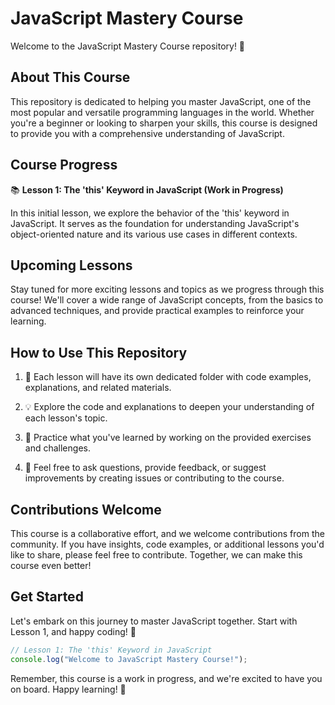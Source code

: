 # JavaScript Mastery Course

Welcome to the JavaScript Mastery Course repository! 🚀

## About This Course

This repository is dedicated to helping you master JavaScript, one of the most popular and versatile programming languages in the world. Whether you're a beginner or looking to sharpen your skills, this course is designed to provide you with a comprehensive understanding of JavaScript.

## Course Progress

📚 **Lesson 1: The 'this' Keyword in JavaScript (Work in Progress)**

In this initial lesson, we explore the behavior of the 'this' keyword in JavaScript. It serves as the foundation for understanding JavaScript's object-oriented nature and its various use cases in different contexts.

## Upcoming Lessons

Stay tuned for more exciting lessons and topics as we progress through this course! We'll cover a wide range of JavaScript concepts, from the basics to advanced techniques, and provide practical examples to reinforce your learning.

## How to Use This Repository

1. 📂 Each lesson will have its own dedicated folder with code examples, explanations, and related materials.

2. 💡 Explore the code and explanations to deepen your understanding of each lesson's topic.

3. 🚀 Practice what you've learned by working on the provided exercises and challenges.

4. 📖 Feel free to ask questions, provide feedback, or suggest improvements by creating issues or contributing to the course.

## Contributions Welcome

This course is a collaborative effort, and we welcome contributions from the community. If you have insights, code examples, or additional lessons you'd like to share, please feel free to contribute. Together, we can make this course even better!

## Get Started

Let's embark on this journey to master JavaScript together. Start with Lesson 1, and happy coding! 🎉

```javascript
// Lesson 1: The 'this' Keyword in JavaScript
console.log("Welcome to JavaScript Mastery Course!");
```

Remember, this course is a work in progress, and we're excited to have you on board. Happy learning! 🚀
